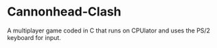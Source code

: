 # Cannonhead-Clash
A multiplayer game coded in C that runs on CPUlator and uses the PS/2 keyboard for input. 
